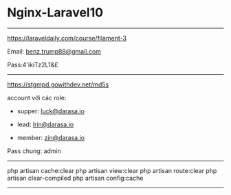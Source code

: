 # Nginx-Laravel10

-------------

https://laraveldaily.com/course/filament-3

Email: benz.trump88@gmail.com

Pass:4'ikiTz2L1&£

---------------

https://stgmpd.gowithdev.net/md5s

account với các role:

- supper: luck@darasa.io
  
- lead: lrin@darasa.io
  
- member: zin@darasa.io
  
Pass chung: admin

-------------

php artisan cache:clear
php artisan view:clear
php artisan route:clear
php artisan clear-compiled
php artisan config:cache

------------
